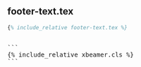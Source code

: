 ---
---

<script src="https://texlive.net/cm6-test/cm6.bundle.min.js"></script>
<script src="https://texlive.net/runlatex2-cm6.js"></script>
<script>
function generatepreamble(t,e) {return e.getValue();}
      runlatex.overleafURI=null;
      
      runlatex.texts ={
	  "Open in Overleaf": "",
	  "TeXLive.net":      "Generate Tagged PDF", 
	  "Delete Output":    "Delete Output",
	  "Compiling PDF":    "Compiling Tagged PDF",
          "Added Code":       "",
	  "End Added Code":   "",
	  "Top Caption":      "",
	  "metadata":         ""
      }

runlatex.editorlines=45;
runlatex.preincludes = {
 "pre0": {"pre1": "xbeamer.cls"},
 }
</script>

## footer-text.tex

```latex
{% include_relative footer-text.tex %}
```



<pre class="norun" style="height:6em" markdown="1">

```
{% include_relative xbeamer.cls %}
```

</pre>

